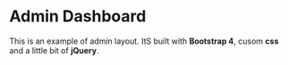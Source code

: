 # Admin Dashboard

This is an example of admin layout. ItS built with **Bootstrap 4**, cusom **css** and a little bit of **jQuery**.
